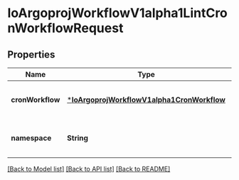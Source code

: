 # IoArgoprojWorkflowV1alpha1LintCronWorkflowRequest


## Properties
Name | Type | Description | Notes
------------ | ------------- | ------------- | -------------
**cronWorkflow** | [***IoArgoprojWorkflowV1alpha1CronWorkflow**](IoArgoprojWorkflowV1alpha1CronWorkflow.md) |  | [optional] [default to nothing]
**namespace** | **String** |  | [optional] [default to nothing]


[[Back to Model list]](../README.md#models) [[Back to API list]](../README.md#api-endpoints) [[Back to README]](../README.md)


